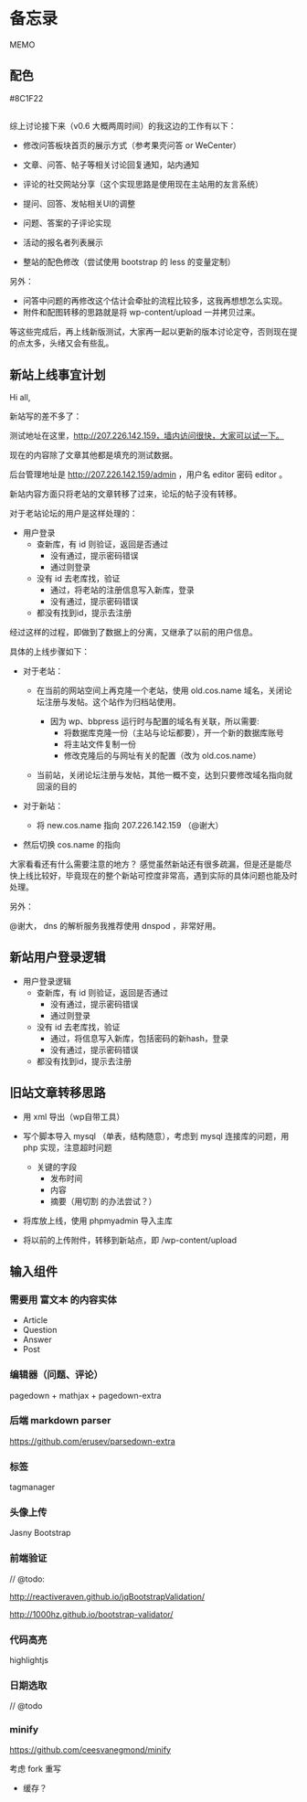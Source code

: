 # 备忘录

MEMO

## 配色

#8C1F22

##

综上讨论接下来（v0.6 大概两周时间）的我这边的工作有以下：

- 修改问答板块首页的展示方式（参考果壳问答 or WeCenter）

- 文章、问答、帖子等相关讨论回复通知，站内通知

- 评论的社交网站分享（这个实现思路是使用现在主站用的友言系统）
- 提问、回答、发帖相关UI的调整
- 问题、答案的子评论实现
- 活动的报名者列表展示
- 整站的配色修改（尝试使用 bootstrap 的 less 的变量定制）

另外：

- 问答中问题的再修改这个估计会牵扯的流程比较多，这我再想想怎么实现。
- 附件和配图转移的思路就是将 wp-content/upload 一并拷贝过来。


等这些完成后，再上线新版测试，大家再一起以更新的版本讨论定夺，否则现在提的点太多，头绪又会有些乱。



## 新站上线事宜计划

Hi all,

新站写的差不多了：

测试地址在这里，http://207.226.142.159，墙内访问很快，大家可以试一下。

现在的内容除了文章其他都是填充的测试数据。

后台管理地址是 http://207.226.142.159/admin ，用户名 editor 密码 editor 。


新站内容方面只将老站的文章转移了过来，论坛的帖子没有转移。


对于老站论坛的用户是这样处理的：

- 用户登录
    - 查新库，有 id 则验证，返回是否通过
        - 没有通过，提示密码错误
        - 通过则登录
    - 没有 id 去老库找，验证
        - 通过，将老站的注册信息写入新库，登录
        - 没有通过，提示密码错误
    - 都没有找到id，提示去注册

经过这样的过程，即做到了数据上的分离，又继承了以前的用户信息。


具体的上线步骤如下：

- 对于老站：
    - 在当前的网站空间上再克隆一个老站，使用 old.cos.name 域名，关闭论坛注册与发帖。这个站作为归档站使用。
        - 因为 wp、bbpress 运行时与配置的域名有关联，所以需要:
            - 将数据库克隆一份（主站与论坛都要），开一个新的数据库账号
            - 将主站文件复制一份
            - 修改克隆后的与网址有关的配置（改为 old.cos.name）

    - 当前站，关闭论坛注册与发帖，其他一概不变，达到只要修改域名指向就回滚的目的

- 对于新站：
    - 将 new.cos.name 指向 207.226.142.159 （@谢大）

- 然后切换 cos.name 的指向


大家看看还有什么需要注意的地方？
感觉虽然新站还有很多疏漏，但是还是能尽快上线比较好，毕竟现在的整个新站可控度非常高，遇到实际的具体问题也能及时处理。


另外：

@谢大， dns 的解析服务我推荐使用 dnspod ，非常好用。




## 新站用户登录逻辑

- 用户登录逻辑
    - 查新库，有 id 则验证，返回是否通过
        - 没有通过，提示密码错误
        - 通过则登录
    - 没有 id 去老库找，验证
        - 通过，将信息写入新库，包括密码的新hash，登录
        - 没有通过，提示密码错误
    - 都没有找到id，提示去注册


## 旧站文章转移思路

- 用 xml 导出（wp自带工具）
- 写个脚本导入 mysql （单表，结构随意），考虑到 mysql 连接库的问题，用 php 实现，注意超时问题
    - 关键的字段
        - 发布时间
        - 内容
        - 摘要（用切割 <!-- more --> 的办法尝试？）


- 将库放上线，使用 phpmyadmin 导入主库

- 将以前的上传附件，转移到新站点，即 /wp-content/upload



## 输入组件

### 需要用 富文本 的内容实体

- Article
- Question
- Answer
- Post

### 编辑器（问题、评论）

pagedown + mathjax + pagedown-extra

### 后端 markdown parser

https://github.com/erusev/parsedown-extra


### 标签

tagmanager

### 头像上传

Jasny Bootstrap


### 前端验证

// @todo: 

http://reactiveraven.github.io/jqBootstrapValidation/

http://1000hz.github.io/bootstrap-validator/

### 代码高亮

highlightjs

### 日期选取

// @todo

### minify

https://github.com/ceesvanegmond/minify

考虑 fork 重写

- 缓存？